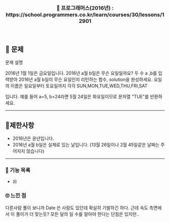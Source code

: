 <h3 align="center"> 
    📢 프로그래머스(2016년) : https://school.programmers.co.kr/learn/courses/30/lessons/12901
</h3>

<br>

## 🚀 문제

문제 설명

2016년 1월 1일은 금요일입니다. 2016년 a월 b일은 무슨 요일일까요? 두 수 a ,b를 입력받아 2016년 a월 b일이 무슨 요일인지 리턴하는 함수, solution을 완성하세요. 요일의 이름은 일요일부터 토요일까지 각각 SUN,MON,TUE,WED,THU,FRI,SAT

입니다. 예를 들어 a=5, b=24라면 5월 24일은 화요일이므로 문자열 "TUE"를 반환하세요.

---

## 🚦제한사항

- 2016년은 윤년입니다.
- 2016년 a월 b일은 실제로 있는 날입니다. (13월 26일이나 2월 45일같은 날짜는 주어지지 않습니다)

---

### 📜 기능 목록

- [x]

### 🙄 느낀 점

다른사람 풀이 보니까 Date 쓴 사람도 있던데 확실히 기발하긴 하다.
근데 속도 측면에서 이 풀이가 더 맞는듯?
모든 달의 일 수를 알아야 한다는 단점은 있지만..
